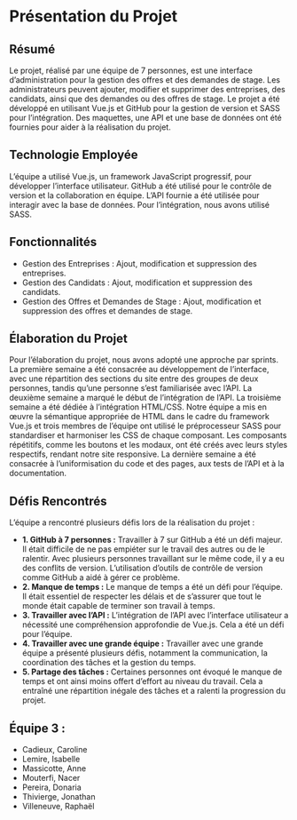 # Présentation du Projet

## Résumé
Le projet, réalisé par une équipe de 7 personnes, est une interface d’administration pour la gestion des offres et des demandes de stage. Les administrateurs peuvent ajouter, modifier et supprimer des entreprises, des candidats, ainsi que des demandes ou des offres de stage. Le projet a été développé en utilisant Vue.js et GitHub pour la gestion de version et SASS pour l’intégration. Des maquettes, une API et une base de données ont été fournies pour aider à la réalisation du projet.

## Technologie Employée
L’équipe a utilisé Vue.js, un framework JavaScript progressif, pour développer l’interface utilisateur. GitHub a été utilisé pour le contrôle de version et la collaboration en équipe. L’API fournie a été utilisée pour interagir avec la base de données. Pour l’intégration, nous avons utilisé SASS.

## Fonctionnalités
- Gestion des Entreprises : Ajout, modification et suppression des entreprises.
- Gestion des Candidats : Ajout, modification et suppression des candidats.
- Gestion des Offres et Demandes de Stage : Ajout, modification et suppression des offres et demandes de stage.

## Élaboration du Projet
Pour l’élaboration du projet, nous avons adopté une approche par sprints. La première semaine a été consacrée au développement de l’interface, avec une répartition des sections du site entre des groupes de deux personnes, tandis qu’une personne s’est familiarisée avec l’API. La deuxième semaine a marqué le début de l’intégration de l’API. La troisième semaine a été dédiée à l’intégration HTML/CSS. Notre équipe a mis en œuvre la sémantique appropriée de HTML dans le cadre du framework Vue.js et trois membres de l’équipe ont utilisé le préprocesseur SASS pour standardiser et harmoniser les CSS de chaque composant. Les composants répétitifs, comme les boutons et les modaux, ont été créés avec leurs styles respectifs, rendant notre site responsive. La dernière semaine a été consacrée à l’uniformisation du code et des pages, aux tests de l’API et à la documentation.

## Défis Rencontrés
L’équipe a rencontré plusieurs défis lors de la réalisation du projet :
- **1.	GitHub à 7 personnes :** Travailler à 7 sur GitHub a été un défi majeur. Il était difficile de ne pas empiéter sur le travail des autres ou de le ralentir. Avec plusieurs personnes travaillant sur le même code, il y a eu des conflits de version. L’utilisation d’outils de contrôle de version comme GitHub a aidé à gérer ce problème.
- **2.	Manque de temps :** Le manque de temps a été un défi pour l’équipe. Il était essentiel de respecter les délais et de s’assurer que tout le monde était capable de terminer son travail à temps.
- **3.	Travailler avec l’API :** L’intégration de l’API avec l’interface utilisateur a nécessité une compréhension approfondie de Vue.js. Cela a été un défi pour l’équipe.
- **4.	Travailler avec une grande équipe :** Travailler avec une grande équipe a présenté plusieurs défis, notamment la communication, la coordination des tâches et la gestion du temps.
- **5.	Partage des tâches :** Certaines personnes ont évoqué le manque de temps et ont ainsi moins offert d’effort au niveau du travail. Cela a entraîné une répartition inégale des tâches et a ralenti la progression du projet.

## Équipe 3 :
- Cadieux, Caroline
- Lemire, Isabelle
- Massicotte, Anne
- Mouterfi, Nacer
- Pereira, Donaria
- Thivierge, Jonathan
- Villeneuve, Raphaël
